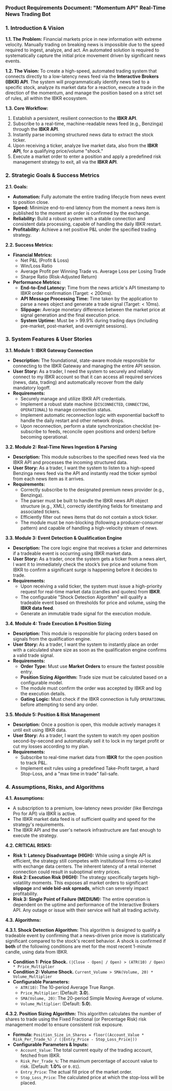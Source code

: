 ### **Product Requirements Document: "Momentum API" Real-Time News Trading Bot**

### **1. Introduction & Vision**

**1.1. The Problem:** Financial markets price in new information with extreme velocity. Manually trading on breaking news is impossible due to the speed required to ingest, analyze, and act. An automated solution is required to systematically capture the initial price movement driven by significant news events.

**1.2. The Vision:** To create a high-speed, automated trading system that connects directly to a low-latency news feed via the **Interactive Brokers (IBKR) API**. The system will programmatically identify news tied to a specific stock, analyze its market data for a reaction, execute a trade in the direction of the momentum, and manage the position based on a strict set of rules, all within the IBKR ecosystem.

**1.3. Core Workflow:**
1.  Establish a persistent, resilient connection to the **IBKR API**.
2.  Subscribe to a real-time, machine-readable news feed (e.g., Benzinga) through the **IBKR API**.
3.  Instantly parse incoming structured news data to extract the stock ticker.
4.  Upon receiving a ticker, analyze live market data, also from the **IBKR API**, for a qualifying price/volume "shock."
5.  Execute a market order to enter a position and apply a predefined risk management strategy to exit, all via the **IBKR API**.

### **2. Strategic Goals & Success Metrics**

**2.1. Goals:**
*   **Automation:** Fully automate the entire trading lifecycle from news event to position close.
*   **Speed:** Minimize end-to-end latency from the moment a news item is published to the moment an order is confirmed by the exchange.
*   **Reliability:** Build a robust system with a stable connection and consistent data processing, capable of handling the daily IBKR restart.
*   **Profitability:** Achieve a net positive P&L under the specified trading strategy.

**2.2. Success Metrics:**
*   **Financial Metrics:**
    *   Net P&L (Profit & Loss)
    *   Win/Loss Ratio
    *   Average Profit per Winning Trade vs. Average Loss per Losing Trade
    *   Sharpe Ratio (Risk-Adjusted Return)
*   **Performance Metrics:**
    *   **End-to-End Latency:** Time from the news article's API timestamp to IBKR order confirmation (Target: < 200ms).
    *   **API Message Processing Time:** Time taken by the application to parse a news object and generate a trade signal (Target: < 10ms).
    *   **Slippage:** Average monetary difference between the market price at signal generation and the final execution price.
    *   **System Uptime:** Must be > 99.9% during trading days (including pre-market, post-market, and overnight sessions).

### **3. System Features & User Stories**

**3.1. Module 1: IBKR Gateway Connection**
*   **Description:** The foundational, state-aware module responsible for connecting to the IBKR Gateway and managing the entire API session.
*   **User Story:** As a trader, I need the system to securely and reliably connect to my IBKR account so that it can access all required services (news, data, trading) and automatically recover from the daily mandatory logoff.
*   **Requirements:**
    *   Securely manage and utilize IBKR API credentials.
    *   Implement a robust state machine (`DISCONNECTED`, `CONNECTING`, `OPERATIONAL`) to manage connection status.
    *   Implement automatic reconnection logic with exponential backoff to handle the daily restart and other network drops.
    *   Upon reconnection, perform a state synchronization checklist (re-subscribe to feeds, reconcile open positions and orders) before becoming operational.

**3.2. Module 2: Real-Time News Ingestion & Parsing**
*   **Description:** This module subscribes to the specified news feed via the IBKR API and processes the incoming structured data.
*   **User Story:** As a trader, I want the system to listen to a high-speed Benzinga news feed via the API and instantly read the ticker symbol from each news item as it arrives.
*   **Requirements:**
    *   Correctly subscribe to the designated premium news provider (e.g., Benzinga).
    *   The parser must be built to handle the IBKR news API object structure (e.g., XML), correctly identifying fields for timestamp and associated tickers.
    *   Efficiently filter out news items that do not contain a stock ticker.
    *   The module must be non-blocking (following a producer-consumer pattern) and capable of handling a high-velocity stream of news.

**3.3. Module 3: Event Detection & Qualification Engine**
*   **Description:** The core logic engine that receives a ticker and determines if a tradeable event is occurring using IBKR market data.
*   **User Story:** As a trader, once the system gets a ticker from a news alert, I want it to immediately check the stock’s live price and volume from IBKR to confirm a significant surge is happening before it decides to trade.
*   **Requirements:**
    *   Upon receiving a valid ticker, the system must issue a high-priority request for real-time market data (candles and quotes) from **IBKR**.
    *   The configurable "Shock Detection Algorithm" will qualify a tradeable event based on thresholds for price and volume, using the **IBKR data feed**.
    *   Generate an immutable trade signal for the execution module.

**3.4. Module 4: Trade Execution & Position Sizing**
*   **Description:** This module is responsible for placing orders based on signals from the qualification engine.
*   **User Story:** As a trader, I want the system to instantly place an order with a calculated share size as soon as the qualification engine confirms a valid trade signal.
*   **Requirements:**
    *   **Order Type:** Must use **Market Orders** to ensure the fastest possible entry.
    *   **Position Sizing Algorithm:** Trade size must be calculated based on a configurable model.
    *   The module must confirm the order was accepted by IBKR and log the execution details.
    *   **Gating Logic:** Must check if the IBKR connection is fully `OPERATIONAL` before attempting to send any order.

**3.5. Module 5: Position & Risk Management**
*   **Description:** Once a position is open, this module actively manages it until exit using IBKR data.
*   **User Story:** As a trader, I want the system to watch my open position second-by-second and automatically sell it to lock in my target profit or cut my losses according to my plan.
*   **Requirements:**
    *   Subscribe to real-time market data from **IBKR** for the open position to track P&L.
    *   Implement exit rules using a predefined Take-Profit target, a hard Stop-Loss, and a "max time in trade" fail-safe.

### **4. Assumptions, Risks, and Algorithms**

**4.1. Assumptions:**
*   A subscription to a premium, low-latency news provider (like Benzinga Pro for API) via IBKR is active.
*   The IBKR market data feed is of sufficient quality and speed for the strategy's requirements.
*   The IBKR API and the user's network infrastructure are fast enough to execute the strategy.

**4.2. CRITICAL RISKS:**
*   **Risk 1: Latency Disadvantage (HIGH):** While using a single API is efficient, the strategy still competes with institutional firms co-located with exchange data centers. The inherent latency of a retail internet connection could result in suboptimal entry prices.
*   **Risk 2: Execution Risk (HIGH):** The strategy specifically targets high-volatility moments. This exposes all market orders to significant **slippage** and **wide bid-ask spreads**, which can severely impact profitability.
*   **Risk 3: Single Point of Failure (MEDIUM):** The entire operation is dependent on the uptime and performance of the Interactive Brokers API. Any outage or issue with their service will halt all trading activity.

**4.3. Algorithms:**

**4.3.1. Shock Detection Algorithm:**
This algorithm is designed to qualify a tradeable event by confirming that a news-driven price move is statistically significant compared to the stock's recent behavior. A shock is confirmed if **both** of the following conditions are met for the most recent 1-minute candle, using data from IBKR.

*   **Condition 1: Price Shock.** `(|Close - Open| / Open) > (ATR(10) / Open) * Price_Multiplier`
*   **Condition 2: Volume Shock.** `Current_Volume > SMA(Volume, 20) * Volume_Multiplier`
*   **Configurable Parameters:**
    *   `ATR(10)`: The 10-period Average True Range.
    *   `Price_Multiplier`: (Default: **3.0**).
    *   `SMA(Volume, 20)`: The 20-period Simple Moving Average of volume.
    *   `Volume_Multiplier`: (Default: **5.0**).

**4.3.2. Position Sizing Algorithm:**
This algorithm calculates the number of shares to trade using the Fixed Fractional (or Percentage Risk) risk management model to ensure consistent risk exposure.

*   **Formula:** `Position_Size_in_Shares = floor((Account_Value * Risk_Per_Trade_%) / (|Entry_Price - Stop_Loss_Price|))`
*   **Configurable Parameters & Inputs:**
    *   `Account_Value`: The total current equity of the trading account, fetched from IBKR.
    *   `Risk_Per_Trade_%`: The maximum percentage of account value to risk. (Default: **1.0%** or `0.01`).
    *   `Entry_Price`: The actual fill price of the market order.
    *   `Stop_Loss_Price`: The calculated price at which the stop-loss will be placed.